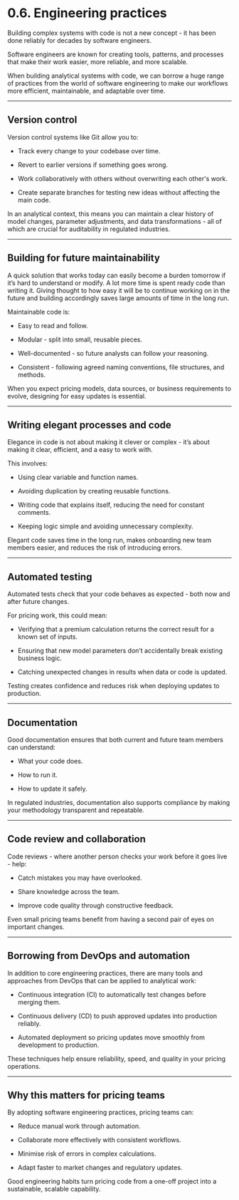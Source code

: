 # 0.6. Engineering practices

Building complex systems with code is not a new concept - it has been done reliably for decades by software engineers.  

Software engineers are known for creating tools, patterns, and processes that make their work easier, more reliable, and more scalable.  

When building analytical systems with code, we can borrow a huge range of practices from the world of software engineering to make our workflows more efficient, maintainable, and adaptable over time.

---

## Version control

Version control systems like Git allow you to:

- Track every change to your codebase over time.

- Revert to earlier versions if something goes wrong.

- Work collaboratively with others without overwriting each other's work.

- Create separate branches for testing new ideas without affecting the main code.

In an analytical context, this means you can maintain a clear history of model changes, parameter adjustments, and data transformations - all of which are crucial for auditability in regulated industries.

---

## Building for future maintainability

A quick solution that works today can easily become a burden tomorrow if it’s hard to understand or modify. A lot more time is spent ready code than writing it. Giving thought to how easy it will be to continue working on in the future and building accordingly saves large amounts of time in the long run.

Maintainable code is:

- Easy to read and follow.

- Modular - split into small, reusable pieces.

- Well-documented - so future analysts can follow your reasoning.

- Consistent - following agreed naming conventions, file structures, and methods.

When you expect pricing models, data sources, or business requirements to evolve, designing for easy updates is essential.

---

## Writing elegant processes and code

Elegance in code is not about making it clever or complex - it’s about making it clear, efficient, and a easy to work with.  

This involves:

- Using clear variable and function names.

- Avoiding duplication by creating reusable functions.

- Writing code that explains itself, reducing the need for constant comments.

- Keeping logic simple and avoiding unnecessary complexity.

Elegant code saves time in the long run, makes onboarding new team members easier, and reduces the risk of introducing errors.

---

## Automated testing

Automated tests check that your code behaves as expected - both now and after future changes.  

For pricing work, this could mean:

- Verifying that a premium calculation returns the correct result for a known set of inputs.

- Ensuring that new model parameters don’t accidentally break existing business logic.

- Catching unexpected changes in results when data or code is updated.

Testing creates confidence and reduces risk when deploying updates to production.

---

## Documentation

Good documentation ensures that both current and future team members can understand:

- What your code does.

- How to run it.

- How to update it safely.

In regulated industries, documentation also supports compliance by making your methodology transparent and repeatable.

---

## Code review and collaboration

Code reviews - where another person checks your work before it goes live - help:

- Catch mistakes you may have overlooked.

- Share knowledge across the team.

- Improve code quality through constructive feedback.

Even small pricing teams benefit from having a second pair of eyes on important changes.

---

## Borrowing from DevOps and automation

In addition to core engineering practices, there are many tools and approaches from DevOps that can be applied to analytical work:

- Continuous integration (CI) to automatically test changes before merging them.

- Continuous delivery (CD) to push approved updates into production reliably.

- Automated deployment so pricing updates move smoothly from development to production.

These techniques help ensure reliability, speed, and quality in your pricing operations.

---

## Why this matters for pricing teams

By adopting software engineering practices, pricing teams can:

- Reduce manual work through automation.

- Collaborate more effectively with consistent workflows.

- Minimise risk of errors in complex calculations.

- Adapt faster to market changes and regulatory updates.

Good engineering habits turn pricing code from a one-off project into a sustainable, scalable capability.
